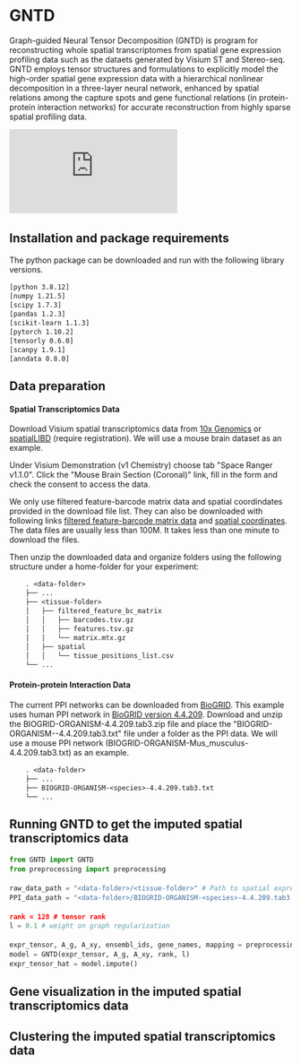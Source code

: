 # GNTD
Graph-guided Neural Tensor Decomposition (GNTD) is program for reconstructing whole spatial transcriptomes from spatial gene expression profiling data such as the dataets generated by Visium ST and Stereo-seq. GNTD employs tensor structures and formulations to explicitly model the high-order spatial gene expression data with a hierarchical nonlinear decomposition in a three-layer neural network, enhanced by spatial relations among the capture spots and gene functional relations (in protein-protein interaction networks) for accurate reconstruction from highly sparse spatial profiling data.

![](https://github.com/kuanglab/GNTD/blob/main/GNTD_Workflow.pdf)

Installation and package requirements
--------------------------------------------------------------------
The python package can be downloaded and run with the following library versions.
```
[python 3.8.12]
[numpy 1.21.5]
[scipy 1.7.3]
[pandas 1.2.3]
[scikit-learn 1.1.3]
[pytorch 1.10.2]
[tensorly 0.6.0]
[scanpy 1.9.1]
[anndata 0.8.0]
```

Data preparation
--------------------------------------------------------------------------------

#### Spatial Transcriptomics Data
Download Visium spatial transcriptomics data from [10x Genomics](https://support.10xgenomics.com/spatial-gene-expression/datasets/) or [spatialLIBD](http://research.libd.org/globus/jhpce_HumanPilot10x/index.html) (require registration). We will use a mouse brain dataset as an example. 

Under Visium Demonstration (v1 Chemistry) choose tab "Space Ranger v1.1.0". Click the "Mouse Brain Section (Coronal)" link, fill in the form and check the consent to access the data. 

We only use filtered feature-barcode matrix data and spatial coordindates provided in the download file list. They can also be downloaded with following links [filtered feature-barcode matrix data](https://cf.10xgenomics.com/samples/spatial-exp/1.1.0/V1_Adult_Mouse_Brain/V1_Adult_Mouse_Brain_filtered_feature_bc_matrix.tar.gz) and [spatial coordinates](https://cf.10xgenomics.com/samples/spatial-exp/1.1.0/V1_Adult_Mouse_Brain/V1_Adult_Mouse_Brain_spatial.tar.gz). The data files are usually less than 100M. It takes less than one minute to download the files.

Then unzip the downloaded data and organize folders using the following structure under a home-folder for your experiment:

        . <data-folder>
        ├── ...
        ├── <tissue-folder>
        │   ├── filtered_feature_bc_matrix
        │   │   ├── barcodes.tsv.gz
        │   │   ├── features.tsv.gz
        │   │   └── matrix.mtx.gz
        │   ├── spatial
        │   │   └── tissue_positions_list.csv
        └── ...
        
#### Protein-protein Interaction Data
The current PPI networks can be downloaded from [BioGRID](https://thebiogrid.org/). This example uses human PPI network in [BioGRID version 4.4.209](https://downloads.thebiogrid.org/File/BioGRID/Release-Archive/BIOGRID-4.4.209/BIOGRID-ORGANISM-4.4.209.tab3.zip). Download and unzip the BIOGRID-ORGANISM-4.4.209.tab3.zip file and place the "BIOGRID-ORGANISM-<species>-4.4.209.tab3.txt" file under a folder as the PPI data. We will use a mouse PPI network (BIOGRID-ORGANISM-Mus_musculus-4.4.209.tab3.txt) as an example. 

        . <data-folder>
        ├── ...
        ├── BIOGRID-ORGANISM-<species>-4.4.209.tab3.txt
        └── ...

Running GNTD to get the imputed spatial transcriptomics data
--------------------------------------------------------------------------------
```python
from GNTD import GNTD
from preprocessing import preprocessing

raw_data_path = "<data-folder>/<tissue-folder>" # Path to spatial expression data
PPI_data_path = "<data-folder>/BIOGRID-ORGANISM-<species>-4.4.209.tab3.txt # Path to PPI data

rank = 128 # tensor rank
l = 0.1 # weight on graph regularization

expr_tensor, A_g, A_xy, ensembl_ids, gene_names, mapping = preprocessing(raw_data_path, PPI_data_path)
model = GNTD(expr_tensor, A_g, A_xy, rank, l)
expr_tensor_hat = model.impute()
```
Gene visualization in the imputed spatial transcriptomics data
--------------------------------------------------------------------------------

Clustering the imputed spatial transcriptomics data
--------------------------------------------------------------------------------

